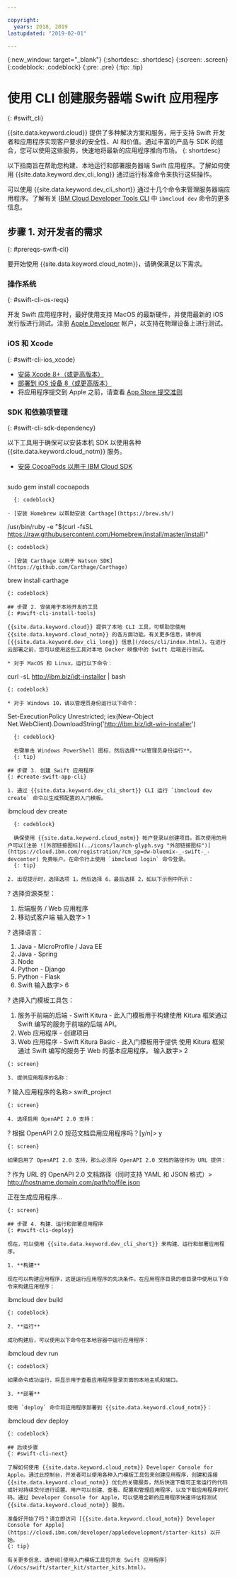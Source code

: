 ```yaml
---

copyright:
  years: 2018, 2019
lastupdated: "2019-02-01"

---
```


{:new_window: target="_blank"}
{:shortdesc: .shortdesc}
{:screen: .screen}
{:codeblock: .codeblock}
{:pre: .pre}
{:tip: .tip}

# 使用 CLI 创建服务器端 Swift 应用程序
{: #swift_cli}

{{site.data.keyword.cloud}} 提供了多种解决方案和服务，用于支持 Swift 开发者和应用程序实现客户要求的安全性、AI 和价值。通过丰富的产品与 SDK 的组合，您可以使用这些服务，快速地将最新的应用程序推向市场。
{: shortdesc}

以下指南旨在帮助您构建、本地运行和部署服务器端 Swift 应用程序。了解如何使用 {{site.data.keyword.dev_cli_long}} 通过运行标准命令来执行这些操作。

可以使用 {{site.data.keyword.dev_cli_short}} 通过十几个命令来管理服务器端应用程序。了解有关 [IBM Cloud Developer Tools CLI](/docs/cli/idt/commands.html) 中 `ibmcloud dev` 命令的更多信息。

## 步骤 1. 对开发者的需求
{: #prereqs-swift-cli}

要开始使用 {{site.data.keyword.cloud_notm}}，请确保满足以下需求。

### 操作系统
{: #swift-cli-os-reqs}

开发 Swift 应用程序时，最好使用支持 MacOS 的最新硬件，并使用最新的 iOS 发行版进行测试。注册 [Apple Developer](https://developer.apple.com/) 帐户，以支持在物理设备上进行测试。

### iOS 和 Xcode
{: #swift-cli-ios_xcode}

- [安装 Xcode 8+（或更高版本）](https://developer.apple.com/xcode/)
- [部署到 iOS 设备 8（或更高版本）](https://support.apple.com/downloads/ios)
- 将应用程序提交到 Apple 之前，请查看 [App Store 提交准则](https://developer.apple.com/app-store/guidelines/)

### SDK 和依赖项管理
{: #swift-cli-sdk-dependency}

以下工具用于确保可以安装本机 SDK 以使用各种 {{site.data.keyword.cloud_notm}} 服务。

- [安装 CocoaPods 以用于 IBM Cloud SDK](https://cocoapods.org/)
  ```
sudo gem install cocoapods
```
  {: codeblock}
  
- [安装 Homebrew 以帮助安装 Carthage](https://brew.sh/)
  ```
  /usr/bin/ruby -e "$(curl -fsSL https://raw.githubusercontent.com/Homebrew/install/master/install)"
  ```
  {: codeblock}

- [安装 Carthage 以用于 Watson SDK](https://github.com/Carthage/Carthage)
  ```
  brew install carthage
  ```
  {: codeblock}

## 步骤 2. 安装用于本地开发的工具
{: #swift-cli-install-tools}

{{site.data.keyword.cloud}} 提供了本地 CLI 工具，可帮助您使用 {{site.data.keyword.cloud_notm}} 的各方面功能。有关更多信息，请参阅 [{{site.data.keyword.dev_cli_long}} 信息](/docs/cli/index.html)。在进行云部署之前，您可以使用这些工具对本地 Docker 映像中的 Swift 后端进行测试。

* 对于 MacOS 和 Linux，运行以下命令：
  ```
  curl -sL http://ibm.biz/idt-installer | bash
  ```
  {: codeblock}

* 对于 Windows 10，请以管理员身份运行以下命令：
  ```
Set-ExecutionPolicy Unrestricted; iex(New-Object Net.WebClient).DownloadString('http://ibm.biz/idt-win-installer')
```
  {: codeblock}

  右键单击 Windows PowerShell 图标，然后选择**以管理员身份运行**。
  {: tip}

## 步骤 3. 创建 Swift 应用程序
{: #create-swift-app-cli}

1. 通过 {{site.data.keyword.dev_cli_short}} CLI 运行 `ibmcloud dev create` 命令以生成预配置的入门模板。 
  ```
ibmcloud dev create
```
  {: codeblock}

  确保使用 {{site.data.keyword.cloud_notm}} 帐户登录以创建项目。首次使用的用户可以[注册 ![外部链接图标](../icons/launch-glyph.svg "外部链接图标")](https://cloud.ibm.com/registration/?cm_sp=dw-bluemix-_-swift-_-devcenter) 免费帐户。在命令行上使用 `ibmcloud login` 命令登录。
  {: tip}

2. 出现提示时，选择选项 1，然后选择 6，最后选择 2，如以下示例中所示：
  ```
  ? 选择资源类型：
  1. 后端服务 / Web 应用程序
  2. 移动式客户端
  输入数字> 1

  ? 选择语言：
  1. Java - MicroProfile / Java EE
  2. Java - Spring
  3. Node
  4. Python - Django
  5. Python - Flask
  6. Swift
  输入数字> 6

  ? 选择入门模板工具包：
  1. 服务于前端的后端 - Swift Kitura - 此入门模板用于构建使用
  Kitura 框架通过 Swift 编写的服务于前端的后端 API。
  2. Web 应用程序 - 创建项目
  3. Web 应用程序 - Swift Kitura Basic - 此入门模板用于提供
  使用 Kitura 框架通过 Swift 编写的服务于 Web 的基本应用程序。
  输入数字> 2
  ```
  {: screen}

3. 提供应用程序的名称：
  ```
  ? 输入应用程序的名称> swift_project
  ```
  {: screen}

4. 选择启用 OpenAPI 2.0 支持：
  ```
  ? 根据 OpenAPI 2.0 规范文档启用应用程序吗？[y/n]> y
  ```
  {: screen}

  如果启用了 OpenAPI 2.0 支持，那么必须将 OpenAPI 2.0 文档的路径作为 URL 提供：
  ```
  ? 作为 URL 的 OpenAPI 2.0 文档路径（同时支持 YAML 和 JSON 格式）> http://hostname.domain.com/path/to/file.json

  正在生成应用程序...
  ```
  {: screen}

## 步骤 4. 构建、运行和部署应用程序
{: #swift-cli-deploy}

现在，可以使用 {{site.data.keyword.dev_cli_short}} 来构建、运行和部署应用程序。

1. **构建**

  现在可以构建应用程序，这是运行应用程序的先决条件。在应用程序目录的根目录中使用以下命令来构建应用程序：
  ```
  ibmcloud dev build
  ```
  {: codeblock}

2. **运行**

  成功构建后，可以使用以下命令在本地容器中运行应用程序：
  ```
  ibmcloud dev run
  ```
  {: codeblock}

  如果命令成功运行，将显示用于查看应用程序登录页面的本地主机和端口。

3. **部署**

  使用 `deploy` 命令将应用程序部署到 {{site.data.keyword.cloud_notm}}：
  ```
  ibmcloud dev deploy
  ```
  {: codeblock}

## 后续步骤
{: #swift-cli-next}

了解如何使用 {{site.data.keyword.cloud_notm}} Developer Console for Apple。通过此控制台，开发者可以使用各种入门模板工具包来创建应用程序，创建和连接 {{site.data.keyword.cloud_notm}} 优化的关键服务，然后快速下载可正常运行的代码或针对持续交付进行设置。用户可以创建、查看、配置和管理应用程序，以及下载应用程序的代码。通过 Developer Console for Apple，可以使用全新的应用程序快速评估和测试 {{site.data.keyword.cloud_notm}} 服务。

准备好开始了吗？请立即访问 [{{site.data.keyword.cloud_notm}} Developer Console for Apple](https://cloud.ibm.com/developer/appledevelopment/starter-kits) 以开始。
{: tip}

有关更多信息，请参阅[使用入门模板工具包开发 Swift 应用程序](/docs/swift/starter_kit/starter_kits.html)。
